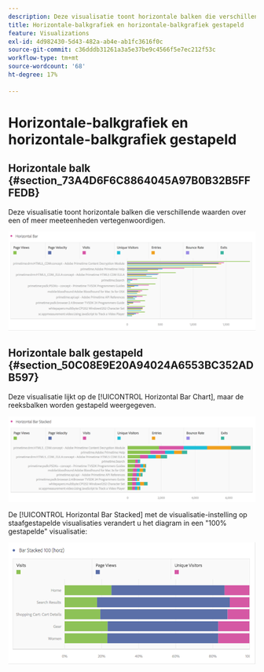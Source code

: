 ```yaml
---
description: Deze visualisatie toont horizontale balken die verschillende waarden over een of meer meeteenheden vertegenwoordigen.
title: Horizontale-balkgrafiek en horizontale-balkgrafiek gestapeld
feature: Visualizations
exl-id: 4d982430-5d43-482a-ab4e-ab1fc3616f0c
source-git-commit: c36dddb31261a3a5e37be9c4566f5e7ec212f53c
workflow-type: tm+mt
source-wordcount: '68'
ht-degree: 17%

---
```


# Horizontale-balkgrafiek en horizontale-balkgrafiek gestapeld

## Horizontale balk {#section_73A4D6F6C8864045A97B0B32B5FFFEDB}

Deze visualisatie toont horizontale balken die verschillende waarden over een of meer meeteenheden vertegenwoordigen.

![](assets/horizontal_bar.png)

## Horizontale balk gestapeld {#section_50C08E9E20A94024A6553BC352ADB597}

Deze visualisatie lijkt op de [!UICONTROL Horizontal Bar Chart], maar de reeksbalken worden gestapeld weergegeven.

![](assets/horizontal-bar-stacked.png)

De [!UICONTROL Horizontal Bar Stacked] met de visualisatie-instelling op staafgestapelde visualisaties verandert u het diagram in een &quot;100% gestapelde&quot; visualisatie:

![](assets/horizstacked100.png)
